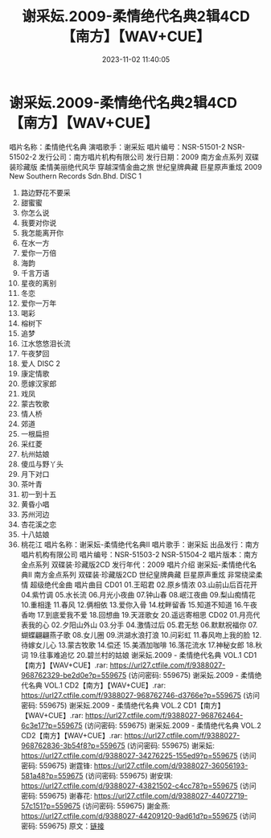 ﻿---
title: 谢采妘.2009-柔情绝代名典2辑4CD【南方】【WAV+CUE】
date: 2023-11-02 11:40:05
categories: WAV车载音乐、镜像
tags: 华语中文
---
# 谢采妘.2009-柔情绝代名典2辑4CD【南方】【WAV+CUE】

唱片名称：柔情绝代名典
演唱歌手：谢采妘
唱片编号：NSR-51501-2 NSR-51502-2
发行公司：南方唱片机构有限公司
发行日期：2009
南方金点系列 双碟装珍藏版
柔情美丽绝代风华 穿越深情金曲之旅
世纪皇牌典藏 巨星原声重炫
2009 New Southern Records Sdn.Bhd.
DISC 1
01. 路边野花不要采
02. 甜蜜蜜
03. 你怎么说
04. 我要对你说
05. 我怎能离开你
06. 在水一方
07. 爱你一万倍
08. 海韵
09. 千言万语
10. 星夜的离别
11. 冬恋
12. 爱你一万年
13. 喝彩
14. 榕树下
15. 追梦
16. 江水悠悠泪长流
17. 午夜梦回
18. 爱人
DISC 2
01. 康定情歌
02. 愿嫁汉家郎
03. 戏凤
04. 蒙古牧歌
05. 情人桥
06. 郊道
07. 一根扁担
08. 采红菱
09. 杭州姑娘
10. 傻瓜与野丫头
11. 月下对口
12. 茶叶青
13. 初一到十五
14. 黄昏小唱
15. 苏州河边
16. 杏花溪之恋
17. 十八姑娘
18. 桃花江
唱片名称：谢采妘-柔情绝代名典II
唱片歌手：谢采妘
出品发行：南方唱片机构有限公司
唱片编号：NSR-51503-2 NSR-51504-2
唱片版本：南方金点系列 双碟装·珍藏版2CD
发行年代：2009
唱片介绍
谢采妘-柔情绝代名典II
南方金点系列 双碟装·珍藏版2CD
世纪皇牌典藏 巨星原声重炫
非常绕梁柔情 超级绝代金曲
唱片曲目
CD01
01.王昭君
02.原乡情浓
03.山前山后百花开
04.紫竹调
05.水长流
06.月光小夜曲
07.钟山春
08.岷江夜曲
09.梨山痴情花
10.重相逢
11.春风
12.俩相依
13.爱你入骨
14.枕畔留香
15.知道不知道
16.午夜香吻
17.到底爱我不爱
18.回想曲
19.天涯歌女
20.遥远寄相思
CD02
01.月亮代表我的心
02.夕阳山外山
03.分手
04.激情过后
05.君无愁
06.默默祝福你
07.蝴蝶翩翩燕子歌
08.女儿圈
09.洪湖水浪打浪
10.问彩虹
11.春风吻上我的脸
12.待嫁女儿心
13.蒙古牧歌
14.偿还
15.美酒加咖啡
16.落花流水
17.神秘女郎
18.秋词
19.往事难追忆
20.碧兰村的姑娘
谢采妘.2009 - 柔情绝代名典 VOL.1
CD1【南方】【WAV+CUE】.rar: https://url27.ctfile.com/f/9388027-968762329-be2d0e?p=559675
(访问密码: 559675)
谢采妘.2009 - 柔情绝代名典 VOL.1 CD2【南方】【WAV+CUE】.rar: https://url27.ctfile.com/f/9388027-968762746-d3766e?p=559675
(访问密码: 559675)
谢采妘.2009 - 柔情绝代名典 VOL.2 CD1【南方】【WAV+CUE】.rar: https://url27.ctfile.com/f/9388027-968762464-6c3e17?p=559675
(访问密码: 559675)
谢采妘.2009 - 柔情绝代名典 VOL.2 CD2【南方】【WAV+CUE】.rar: https://url27.ctfile.com/f/9388027-968762836-3b54f8?p=559675
(访问密码: 559675)
谢采妘: https://url27.ctfile.com/d/9388027-34276225-155ed9?p=559675
(访问密码: 559675)
谢霆锋: https://url27.ctfile.com/d/9388027-36056193-581a48?p=559675
(访问密码: 559675)
谢安琪: https://url27.ctfile.com/d/9388027-43821502-c4cc78?p=559675
(访问密码: 559675)
谢春花: https://url27.ctfile.com/d/9388027-44072719-57c151?p=559675
(访问密码: 559675)
謝金燕: https://url27.ctfile.com/d/9388027-44209120-9ad61d?p=559675
(访问密码: 559675)
原文：[链接](https://blog.sina.com.cn/s/blog_1647c7e76010313ph.html)